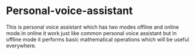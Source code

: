 # Personal-voice-assistant
This is personal voice assistant which has two modes offline and online mode.In online it work just like common personal voice assistant but in offline mode it performs basic mathematical operations which will be useful everywhere.
